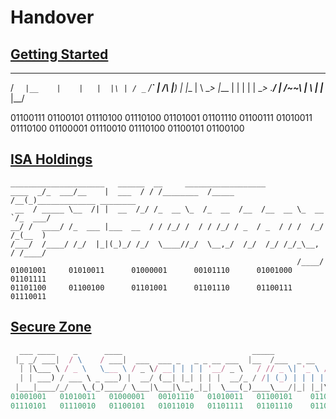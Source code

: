 # Handover

## [Getting Started](gettingStarted/README.md)
 __    ___  ___  ___           __      __   ___       __   ___   ___   __  
/ _`  |__    |    |   |  |\ | / _`    /__`   |   /\  |__)   |   |__   |  \ 
\__>  |___   |    |   |  | \| \__>    .__/   |  /~~\ |  \   |   |___  |__/ 
                                                               
01100111   01100101   01110100   01110100   01101001   01101110   01100111
01010011   01110100   01100001   01110010   01110100   01100101   01100100 


## [ISA Holdings](isaHoldings/README.md)

```bin
_____________________   ______  __     __________________
____  _/_  ___/__    |  ___  / / /________  /_____  /__(_)_____________ ________
 __  / _____ \__  /| |  __  /_/ /_  __ \_  /_  __  /__  /__  __ \_  __ `/_  ___/
__/ /  ____/ /_  ___ |___  __  / / /_/ /  / / /_/ / _  / _  / / /  /_/ /_(__  )
/___/  /____/ /_/  |_|(_)_/ /_/  \____//_/  \__,_/  /_/  /_/ /_/_\__, / /____/
                                                                /____/
01001001     01010011      01000001      00101110      01001000      01101111
01101100     01100100      01101001      01101110      01100111      01110011
```

## [Secure Zone](secureZone/README.md)

```js
  ___ ____    _      ____                             _____
 |_ _/ ___|  / \    / ___|  ___  ___ _   _ _ __ ___  |__  /___  _ __   ___
  | |\___ \ / _ \   \___ \ / _ \/ __| | | | '__/ _ \   / // _ \| '_ \ / _ \
  | | ___) / ___ \ _ ___) |  __/ (__| |_| | | |  __/_ / /| (_) | | | |  __/
 |___|____/_/   \_(_)____/ \___|\___|\__,_|_|  \___(_)____\___/|_| |_|\___|
01001001   01010011   01000001   00101110   01010011   01100101    01100011
01110101   01110010   01100101   01011010   01101111   01101110    01100101
```




